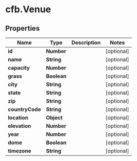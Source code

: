 # cfb.Venue

## Properties
Name | Type | Description | Notes
------------ | ------------- | ------------- | -------------
**id** | **Number** |  | [optional] 
**name** | **String** |  | [optional] 
**capacity** | **Number** |  | [optional] 
**grass** | **Boolean** |  | [optional] 
**city** | **String** |  | [optional] 
**state** | **String** |  | [optional] 
**zip** | **String** |  | [optional] 
**countryCode** | **String** |  | [optional] 
**location** | **Object** |  | [optional] 
**elevation** | **Number** |  | [optional] 
**year** | **Number** |  | [optional] 
**dome** | **Boolean** |  | [optional] 
**timezone** | **String** |  | [optional] 



